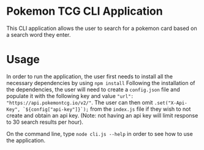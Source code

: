 # Pokemon TCG CLI Application

This CLI application allows the user to search for a pokemon card based on a search word they enter.

# Usage

In order to run the application, the user first needs to install all the necessary dependencies by using `npm install`
Following the installation of the dependencies, the user will need to create a `config.json` file and populate it with the following key and value `"url": "https://api.pokemontcg.io/v2/"`. The user can then omit `` .set("X-Api-Key", `${config["api-key"]}`); `` from the `index.js` file if they wish to not create and obtain an api key. (Note: not having an api key will limit response to 30 search results per hour).

On the command line, type `node cli.js --help` in order to see how to use the application.
